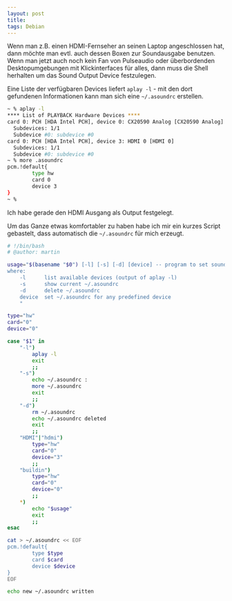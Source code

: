 ```yaml
---
layout: post
title:
tags: Debian
---
```


Wenn man z.B. einen HDMI-Fernseher an seinen Laptop angeschlossen hat, dann möchte man evtl. auch dessen Boxen zur Soundausgabe benutzen.   
Wenn man jetzt auch noch kein Fan von Pulseaudio oder überbordenden Desktopumgebungen mit Klickinterfaces für alles, dann muss die Shell herhalten um das Sound Output Device festzulegen.

Eine Liste der verfügbaren Devices liefert `aplay -l` - mit den dort gefundenen Informationen kann man sich eine `~/.asoundrc` erstellen.

``` sh
~ % aplay -l
**** List of PLAYBACK Hardware Devices ****
card 0: PCH [HDA Intel PCH], device 0: CX20590 Analog [CX20590 Analog]  
  Subdevices: 1/1
  Subdevice #0: subdevice #0
card 0: PCH [HDA Intel PCH], device 3: HDMI 0 [HDMI 0]  
  Subdevices: 1/1
  Subdevice #0: subdevice #0
~ % more .asoundrc
pcm.!default{  
        type hw
        card 0
        device 3
}
~ %
```

Ich habe gerade den HDMI Ausgang als Output festgelegt.

Um das Ganze etwas komfortabler zu haben habe ich mir ein kurzes Script gebastelt, dass automatisch die `~/.asoundrc` für mich erzeugt.

``` bash
# !/bin/bash
# @author: martin

usage="$(basename "$0") [-l] [-s] [-d] [device] -- program to set sound output device  
where:  
    -l      list available devices (output of aplay -l)
    -s      show current ~/.asoundrc
    -d      delete ~/.asoundrc
    device  set ~/.asoundrc for any predefined device
    "

type="hw"  
card="0"  
device="0"

case "$1" in  
    "-l")
        aplay -l
        exit
        ;;
    "-s")
        echo ~/.asoundrc :
        more ~/.asoundrc
        exit
        ;;
    "-d")
        rm ~/.asoundrc
        echo ~/.asoundrc deleted
        exit
        ;;
    "HDMI"|"hdmi")
        type="hw"
        card="0"
        device="3"
        ;;
    "buildin")
        type="hw"
        card="0"
        device="0"
        ;;
    *)
        echo "$usage"
        exit
        ;;
esac

cat > ~/.asoundrc << EOF  
pcm.!default{  
        type $type
        card $card
        device $device
}
EOF

echo new ~/.asoundrc written
```
